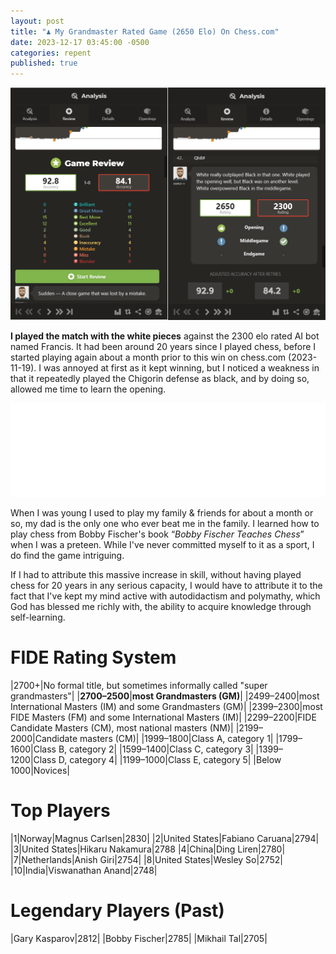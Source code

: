 ```yaml
---
layout: post
title: "♟️ My Grandmaster Rated Game (2650 Elo) On Chess.com"
date: 2023-12-17 03:45:00 -0500
categories: repent
published: true
---
```


<!-- 
[Event "Vs. Computer"]
[Site "http://Chess.com]
[Date "2023-11-19"]
[White "TheEsperantist"]
[Black "Francis"]
[Result "1-0"]
[BlackElo "2300"]
[TimeControl "-"]
[Termination "TheEsperantist won by checkmate"]
1. d4 d5 2. c4 Nc6 3. Nf3 Bg4 4. cxd5 Bxf3 5. dxc6 Bxc6 6. e3 e6 7. Nc3 Nf6 8. Bb5 Bxb5 9. Nxb5 Bd6 10. Nxd6+ cxd6 11. O-O O-O 12. b4 a5 13. b5 Rc8 14. a4 Ne4 15. Ba3 f5 16. Rc1 Rf6 17. Rxc8 Qxc8 18. f3 Nc3 19. Qc2 Qc4 20. Rc1 e5 21. Qxc3 Qxc3 22. Rxc3 f4 23. e4 h5 24. d5 Kh7 25. b6 h4 26. h3 Rg6 27. Rc7 Rf6 28. Rxb7 Kg6 29. Rc7 Kh7 30. b7 Rf8    31. Rc8 Rf6 32. b8=Q Kh6 33. Rf8 Kg6 34. Rxf6+ Kxf6 35. Bxd6 Kg5 36. Be7+ Kg6 37. d6 Kf7 38. Qf8+ Kg6 39. d7 Kh6 40. d8=Q Kg6 41. Qde8+ Kh7 42. Qh8# 1-0
-->

![2650 elo](\assets\images\chess\analysis_2650.png)

**I played the match with the white pieces** against the 2300 elo rated AI bot named Francis. It had been around 20 years since I played chess, before I started playing again about a month prior to this win on chess.com (2023-11-19). I was annoyed at first as it kept winning, but I noticed a weakness in that it repeatedly played the Chigorin defense as black, and by doing so, allowed me time to learn the opening.

<!-- > 1\. d4 d5 2. c4 Nc6 3. Nf3 Bg4 4. cxd5 Bxf3 5. dxc6 Bxc6 6. e3 e6 7. Nc3 Nf6 8. Bb5 Bxb5 9. Nxb5 Bd6 10. Nxd6+ cxd6 11. O-O O-O 12. b4 a5 13. b5 Rc8 14. a4 Ne4 15. Ba3 f5 16. Rc1 Rf6 17. Rxc8 Qxc8 18. f3 Nc3 19. Qc2 Qc4 20. Rc1 e5 21. Qxc3 Qxc3 22. Rxc3 f4 23. e4 h5 24. d5 Kh7 25. b6 h4 26. h3 Rg6 27. Rc7 Rf6 28. Rxb7 Kg6 29. Rc7 Kh7 30. b7 Rf8    31. Rc8 Rf6 32. b8=Q Kh6 33. Rf8 Kg6 34. Rxf6+ Kxf6 35. Bxd6 Kg5 36. Be7+ Kg6 37. d6 Kf7 38. Qf8+ Kg6 39. d7 Kh6 40. d8=Q Kg6 41. Qde8+ Kh7 42. Qh8# 1-0 -->

<iframe id="11332347" allowtransparency="true" frameborder="0" style="width:100%;border:none;" src="//www.chess.com/emboard?id=11332347"></iframe><script>window.addEventListener("message",e=>{e['data']&&"11332347"===e['data']['id']&&document.getElementById(`${e['data']['id']}`)&&(document.getElementById(`${e['data']['id']}`).style.height=`${e['data']['frameHeight']+30}px`)});</script>

<!-- <iframe id="11329603" allowtransparency="true" frameborder="0" style="width:100%;border:none;" src="//www.chess.com/emboard?id=11329603"></iframe><script>window.addEventListener("message",e=>{e['data']&&"11329603"===e['data']['id']&&document.getElementById(`${e['data']['id']}`)&&(document.getElementById(`${e['data']['id']}`).style.height=`${e['data']['frameHeight']+30}px`)});</script> -->

When I was young I used to play my family & friends for about a month or so, my dad is the only one who ever beat me in the family. I learned how to play chess from Bobby Fischer's book &ldquo;*Bobby Fischer Teaches Chess*&rdquo; when I was a preteen. While I've never committed myself to it as a sport, I do find the game intriguing.

<!-- Recreational mathematics, logic puzzles, and strategy board games like <a style="color:black;" href="https://youtu.be/cDJXsPS5FPM">chess</a>, have been shown to increase neuroplasticity. I find the whole game fascinating, and  -->

<!-- [Magnus](https://youtu.be/kw-629LEGRo?si=STZQBdWGT0rGQT53) -->

If I had to attribute this massive increase in skill, without having played chess for 20 years in any serious capacity, I would have to attribute it to the fact that I've kept my mind active with autodidactism and polymathy, which God has blessed me richly with, the ability to acquire knowledge through self-learning.

# FIDE Rating System

|2700+|No formal title, but sometimes informally called "super grandmasters"|
|**2700–2500**|**most Grandmasters (GM)**|
|2499–2400|most International Masters (IM) and some Grandmasters (GM)|
|2399–2300|most FIDE Masters (FM) and some International Masters (IM)|
|2299–2200|FIDE Candidate Masters (CM), most national masters (NM)|
|2199–2000|Candidate masters (CM)|
|1999–1800|Class A, category 1|
|1799–1600|Class B, category 2|
|1599–1400|Class C, category 3|
|1399–1200|Class D, category 4|
|1199–1000|Class E, category 5|
|Below 1000|Novices|

# Top Players

|1|Norway|Magnus Carlsen|2830|
|2|United States|Fabiano Caruana|2794|
|3|United States|Hikaru Nakamura|2788
|4|China|Ding Liren|2780|
|7|Netherlands|Anish Giri|2754|
|8|United States|Wesley So|2752|
|10|India|Viswanathan Anand|2748|

# Legendary Players (Past)

|Gary Kasparov|2812|
|Bobby Fischer|2785|
|Mikhail Tal|2705|